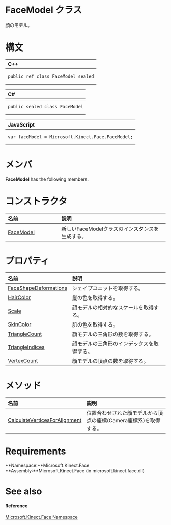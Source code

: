 FaceModel クラス
===============  

顔のモデル。
<span id="syntaxSection"></span>

構文
======  

<table>
<colgroup>
<col width="100%" />
</colgroup>
<thead>
<tr class="header">
<th align="left">C++</th>
</tr>
</thead>
<tbody>
<tr class="odd">
<td align="left"><pre><code>public ref class FaceModel sealed</code></pre></td>
</tr>
</tbody>
</table>

<table>
<colgroup>
<col width="100%" />
</colgroup>
<thead>
<tr class="header">
<th align="left">C#</th>
</tr>
</thead>
<tbody>
<tr class="odd">
<td align="left"><pre><code>public sealed class FaceModel</code></pre></td>
</tr>
</tbody>
</table>

<table>
<colgroup>
<col width="100%" />
</colgroup>
<thead>
<tr class="header">
<th align="left">JavaScript</th>
</tr>
</thead>
<tbody>
<tr class="odd">
<td align="left"><pre><code>var faceModel = Microsoft.Kinect.Face.FaceModel;</code></pre></td>
</tr>
</tbody>
</table>

<span id="classMembersSection"></span>

メンバ
=======  

**FaceModel** has the following members.  

<span id="publicconstructorsSection"></span>

コンストラクタ
============  

<table>
<colgroup>
<col width="30%" />
<col width="60%" />
</colgroup>
<thead>
<tr class="header">
<th align="left">名前</th>
<th align="left">説明</th>
</tr>
</thead>
<tbody>
<tr class="odd">
<td align="left"><a href="FaceModel_Class/Constructor.md">FaceModel</a></td>
<td align="left">新しいFaceModelクラスのインスタンスを生成する。</td>
</tr>
</tbody>
</table>

<span id="publicpropertiesSection"></span>

プロパティ
==========  

<table>
<colgroup>
<col width="30%" />
<col width="60%" />
</colgroup>
<thead>
<tr class="header">
<th align="left">名前</th>
<th align="left">説明</th>
</tr>
</thead>
<tbody>
<tr class="odd">
<td align="left"><a href="FaceModel_Class/Properties/FaceShapeDeformations.md">FaceShapeDeformations</a></td>
<td align="left">シェイプユニットを取得する。</td>
</tr>
<tr class="even">
<td align="left"><a href="FaceModel_Class/Properties/HairColor_Property.md">HairColor</a></td>
<td align="left">髪の色を取得する。</td>
</tr>
<tr class="odd">
<td align="left"><a href="FaceModel_Class/Properties/Scale_Property.md">Scale</a></td>
<td align="left">顔モデルの相対的なスケールを取得する。</td>
</tr>
<tr class="even">
<td align="left"><a href="FaceModel_Class/Properties/SkinColor_Property.md">SkinColor</a></td>
<td align="left">肌の色を取得する。</td>
</tr>
<tr class="odd">
<td align="left"><a href="FaceModel_Class/Properties/TriangleCount_Property.md">TriangleCount</a></td>
<td align="left">顔モデルの三角形の数を取得する。</td>
</tr>
<tr class="even">
<td align="left"><a href="FaceModel_Class/Properties/TriangleIndices_Property.md">TriangleIndices</a></td>
<td align="left">顔モデルの三角形のインデックスを取得する。</td>
</tr>
<tr class="odd">
<td align="left"><a href="FaceModel_Class/Properties/VertexCount_Property.md">VertexCount</a></td>
<td align="left">顔モデルの頂点の数を取得する。</td>
</tr>
</tbody>
</table>

<span id="publicmethodsSection"></span>

メソッド
=======  

<table>
<colgroup>
<col width="30%" />
<col width="60%" />
</colgroup>
<thead>
<tr class="header">
<th align="left">名前</th>
<th align="left">説明</th>
</tr>
</thead>
<tbody>
<tr class="odd">
<td align="left"><a href="FaceModel_Class/Methods/CalculateVerticesForAlignm.md">CalculateVerticesForAlignment</a></td>
<td align="left">位置合わせされた顔モデルから頂点の座標(Camera座標系)を取得する。</td>
</tr>
</tbody>
</table>

<span id="requirements"></span>

Requirements  
============  

**Namespace:**Microsoft.Kinect.Face  
**Assembly:**Microsoft.Kinect.Face (in microsoft.kinect.face.dll)  

<span id="ID4EV"></span>

See also  
========  

<span id="ID4EX"></span>
#### Reference  

[Microsoft.Kinect.Face Namespace](../Kinect.Face.md)  



<!--Please do not edit the data in the comment block below.-->
<!--
TOCTitle : FaceModel Class
RLTitle : FaceModel Class
KeywordK : FaceModel class, about
HelpPriority : 2
TopicType : apiref
KeywordF : Microsoft.Kinect.Face.FaceModel
KeywordF : FaceModel
KeywordF : Microsoft.Kinect.Face.FaceModel
KeywordA : T:Microsoft.Kinect.Face.FaceModel
AssetID : T:Microsoft.Kinect.Face.FaceModel
Locale : en-us
CommunityContent : 1
APIType : Managed
APILocation : microsoft.kinect.face.dll
APIName : Microsoft.Kinect.Face.FaceModel
TargetOS : Windows
TopicType : kbSyntax
DevLang : VB
DevLang : CSharp
DevLang : JavaScript
DevLang : C++
DocSet : K4Wv2
ProjType : K4Wv2Proj
Technology : Kinect for Windows
Product : Kinect for Windows SDK v2
productversion : 20
-->
